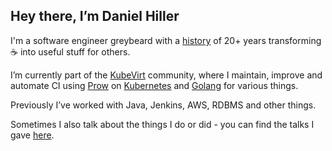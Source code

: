 ## Hey there, I’m Daniel Hiller

I'm a software engineer greybeard with a [history](https://dhiller.dev/history.html) of 20+ years transforming ☕ into useful stuff for others.

I’m currently part of the [KubeVirt](https://kubevirt.io) community, where I maintain, improve and automate CI using [Prow](https://docs.prow.k8s.io/docs/overview/) on [Kubernetes](https://www.kubernetes.io/) and [Golang](https://go.dev/) for various things.

Previously I’ve worked with Java, Jenkins, AWS, RDBMS and other things.

Sometimes I also talk about the things I do or did - you can find the talks I gave [here](https://dhiller.dev/presentation.html).

